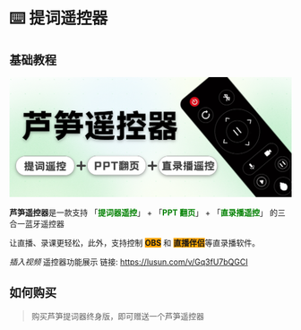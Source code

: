 # ⌨️ 提词遥控器

## 基础教程

<img src="../.gitbook/assets/image (9).png" alt="">

**芦笋遥控器**是一款支持 「<span style="color:green;">**提词器遥控**</span>」 + 「<span style="color:green;">**PPT 翻页**</span>」 + 「<span style="color:green;">**直录播遥控**</span>」 的三合一蓝牙遥控器

让直播、录课更轻松，此外，支持控制 <span style="background-color:orange;">**OBS**</span> 和 <span style="background-color:orange;">**直播伴侣**</span>等直录播软件。

_插入视频_ 遥控器功能展示 链接: https://lusun.com/v/Gq3fU7bQGCI

## 如何购买

> 购买芦笋提词器终身版，即可赠送一个芦笋遥控器
